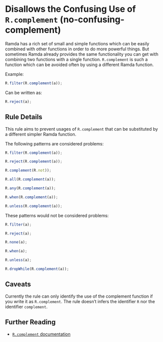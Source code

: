 # Disallows the Confusing Use of `R.complement` (no-confusing-complement)

Ramda has a rich set of small and simple functions which can be easily combined with other functions in order to do more powerful things.
But sometimes Ramda already provides the same functionality you can get with combining two functions with a single function.
`R.complement` is such a function which can be avoided often by using a different Ramda function.

Example:

```js
R.filter(R.complement(a));
```

Can be written as:

```js
R.reject(a);
```

## Rule Details

This rule aims to prevent usages of `R.complement` that can be substituted by a different simpler Ramda function.

The following patterns are considered problems:

```js
R.filter(R.complement(a));

R.reject(R.complement(a));

R.complement(R.not));

R.all(R.complement(a));

R.any(R.complement(a));

R.when(R.complement(a));

R.unless(R.complement(a));
```

These patterns would not be considered problems:

```js
R.filter(a);

R.reject(a);

R.none(a);

R.when(a);

R.unless(a);

R.dropWhile(R.complement(a));
```

## Caveats

Currently the rule can only identify the use of the complement function if you write it as `R.complement`. The rule doesn’t infers the identifier `R` nor the identifier `complement`.

## Further Reading

* [`R.complement` documentation](http://ramdajs.com/docs/#complement)
